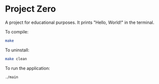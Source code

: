 Project Zero
============

A project for educational purposes. It prints "Hello, World!" in the terminal.

To compile:

```bash
make
```

To uninstall:
```bash
make clean
```

To run the application:
```bash
./main
```
